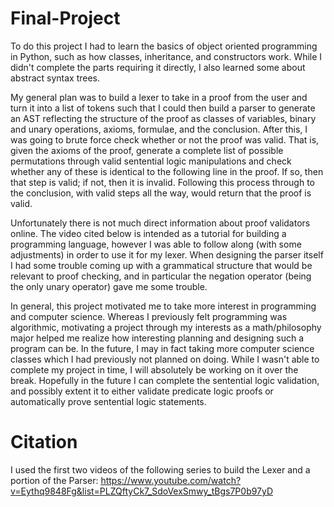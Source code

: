 # Final-Project
To do this project I had to learn the basics of object oriented programming in Python, such as how classes, inheritance, and constructors work. While I didn't complete the parts requiring it directly, I also learned some about abstract syntax trees.

My general plan was to build a lexer to take in a proof from the user and turn it into a list of tokens such that I could then build a parser to generate an AST reflecting the structure of the proof as classes of variables, binary and unary operations, axioms, formulae, and the conclusion. After this, I was going to brute force check whether or not the proof was valid. That is, given the axioms of the proof, generate a complete list of possible permutations through valid sentential logic manipulations and check whether any of these is identical to the following line in the proof. If so, then that step is valid; if not, then it is invalid. Following this process through to the conclusion, with valid steps all the way, would return that the proof is valid. 

Unfortunately there is not much direct information about proof validators online. The video cited below is intended as a tutorial for building a programming language, however I was able to follow along (with some adjustments) in order to use it for my lexer. When designing the parser itself I had some trouble coming up with a grammatical structure that would be relevant to proof checking, and in particular the negation operator (being the only unary operator) gave me some trouble. 

In general, this project motivated me to take more interest in programming and computer science. Whereas I previously felt programming was algorithmic, motivating a project through my interests as a math/philosophy major helped me realize how interesting planning and designing such a program can be. In the future, I may in fact taking more computer science classes which I had previously not planned on doing. While I wasn't able to complete my project in time, I will absolutely be working on it over the break. Hopefully in the future I can complete the sentential logic validation, and possibly extent it to either validate predicate logic proofs or automatically prove sentential logic statements.

# Citation
I used the first two videos of the following series to build the Lexer and a portion of the Parser:
https://www.youtube.com/watch?v=Eythq9848Fg&list=PLZQftyCk7_SdoVexSmwy_tBgs7P0b97yD
